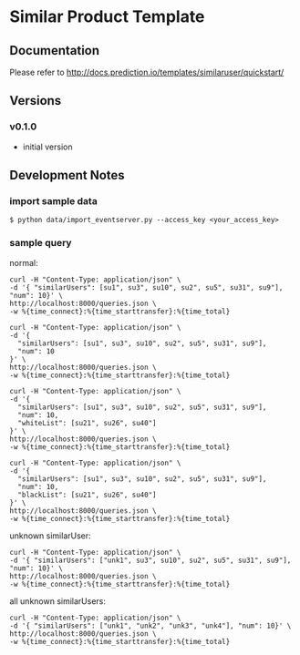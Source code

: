 # Similar Product Template

## Documentation

Please refer to http://docs.prediction.io/templates/similaruser/quickstart/

## Versions

### v0.1.0

- initial version

## Development Notes

### import sample data

```
$ python data/import_eventserver.py --access_key <your_access_key>
```

### sample query

normal:

```
curl -H "Content-Type: application/json" \
-d '{ "similarUsers": [su1", su3", su10", su2", su5", su31", su9"], "num": 10}' \
http://localhost:8000/queries.json \
-w %{time_connect}:%{time_starttransfer}:%{time_total}
```

```
curl -H "Content-Type: application/json" \
-d '{
  "similarUsers": [su1", su3", su10", su2", su5", su31", su9"],
  "num": 10
}' \
http://localhost:8000/queries.json \
-w %{time_connect}:%{time_starttransfer}:%{time_total}
```

```
curl -H "Content-Type: application/json" \
-d '{
  "similarUsers": [su1", su3", su10", su2", su5", su31", su9"],
  "num": 10,
  "whiteList": [su21", su26", su40"]
}' \
http://localhost:8000/queries.json \
-w %{time_connect}:%{time_starttransfer}:%{time_total}
```

```
curl -H "Content-Type: application/json" \
-d '{
  "similarUsers": [su1", su3", su10", su2", su5", su31", su9"],
  "num": 10,
  "blackList": [su21", su26", su40"]
}' \
http://localhost:8000/queries.json \
-w %{time_connect}:%{time_starttransfer}:%{time_total}
```

unknown similarUser:

```
curl -H "Content-Type: application/json" \
-d '{ "similarUsers": ["unk1", su3", su10", su2", su5", su31", su9"], "num": 10}' \
http://localhost:8000/queries.json \
-w %{time_connect}:%{time_starttransfer}:%{time_total}
```


all unknown similarUsers:

```
curl -H "Content-Type: application/json" \
-d '{ "similarUsers": ["unk1", "unk2", "unk3", "unk4"], "num": 10}' \
http://localhost:8000/queries.json \
-w %{time_connect}:%{time_starttransfer}:%{time_total}
```
